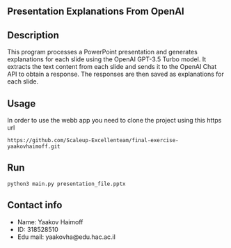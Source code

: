 ## Presentation Explanations From OpenAI


## Description
This program processes a PowerPoint presentation and generates explanations 
for each slide using the OpenAI GPT-3.5 Turbo model. 
It extracts the text content from each slide and sends it
to the OpenAI Chat API to obtain a response. 
The responses are then saved as explanations for each slide.


## Usage
In order to use the webb app you need to clone the project using this https url
```
https://github.com/Scaleup-Excellenteam/final-exercise-yaakovhaimoff.git
```

## Run
```commandline
python3 main.py presentation_file.pptx
```
## Contact info
<ul>
<li>Name: Yaakov Haimoff </li>
<li>ID: 318528510 </li>
<li>Edu mail: yaakovha@edu.hac.ac.il</li>
</ul>

